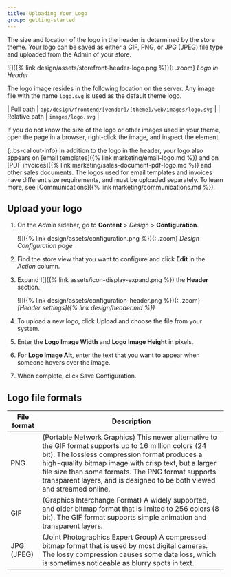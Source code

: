 ```yaml
---
title: Uploading Your Logo
group: getting-started
---
```


The size and location of the logo in the header is determined by the store theme. Your logo can be saved as either a GIF, PNG, or JPG (JPEG) file type and uploaded from the Admin of your store.

![]({% link design/assets/storefront-header-logo.png %}){: .zoom}
_Logo in Header_

The logo image resides in the following location on the server. Any image file with the name `logo.svg` is used as the default theme logo.

| Full path | `app/design/frontend/[vendor]/[theme]/web/images/logo.svg` |
| Relative path | `images/logo.svg` |

If you do not know the size of the logo or other images used in your theme, open the page in a browser, right-click the image, and inspect the element.

{:.bs-callout-info}
In addition to the logo in the header, your logo also appears on [email templates]({% link marketing/email-logo.md %}) and on [PDF invoices]({% link marketing/sales-document-pdf-logo.md %}) and other sales documents. The logos used for email templates and invoices have different size requirements, and must be uploaded separately. To learn more, see [Communications]({% link marketing/communications.md %}).

## Upload your logo

1. On the _Admin_ sidebar, go to **Content** > _Design_ > **Configuration**.

   ![]({% link design/assets/configuration.png %}){: .zoom}
   _Design Configuration page_

1. Find the store view that you want to configure and click **Edit** in the _Action_ column.

1. Expand ![]({% link assets/icon-display-expand.png %}) the **Header** section.

   ![]({% link design/assets/configuration-header.png %}){: .zoom}
   _[Header settings]({% link design/header.md %})_

1. To upload a new logo, click <span class="btn">Upload</span> and choose the file from your system.

1. Enter the **Logo Image Width** and **Logo Image Height** in pixels.

1. For **Logo Image Alt**, enter the text that you want to appear when someone hovers over the image.

1. When complete, click <span class="btn">Save Configuration</span>.

## Logo file formats

|File format|Description|
|--- |--- |
|PNG|(Portable Network Graphics) This newer alternative to the GIF format supports up to 16 million colors (24 bit). The lossless compression format produces a high-quality bitmap image with crisp text, but a larger file size than some formats. The PNG format supports transparent layers, and is designed to be both viewed and streamed online.|
|GIF|(Graphics Interchange Format) A widely supported, and older bitmap format that is limited to 256 colors (8 bit). The GIF format supports simple animation and transparent layers.|
|JPG (JPEG)|(Joint Photographics Expert Group) A compressed bitmap format that is used by most digital cameras. The lossy compression causes some data loss, which is sometimes noticeable as blurry spots in text.|
